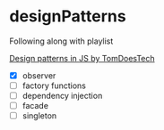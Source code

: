 # designPatterns

Following along with playlist

[Design patterns in JS by TomDoesTech](https://www.youtube.com/playlist?list=PL0iFifR5umck8Dqm51YewHERHUY7-Q2aZ)

- [x] observer
- [ ] factory functions
- [ ] dependency injection
- [ ] facade
- [ ] singleton
